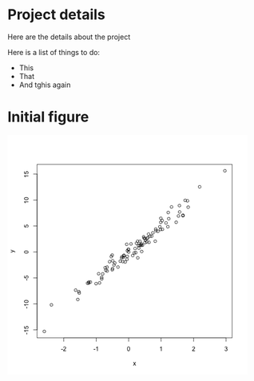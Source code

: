 # Project details

Here are the details about the project

Here is a list of things to do:

- This
- That
- And tghis again

# Initial figure

![Figs/plot_association.png](Figs/plot_association.png)